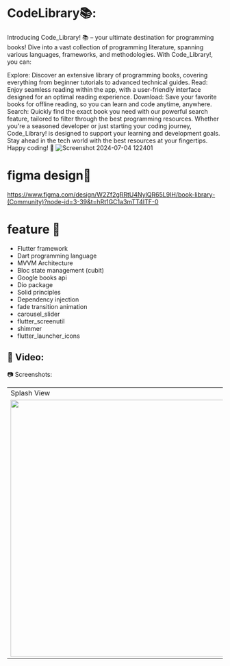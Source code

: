 # CodeLibrary📚:
Introducing Code_Library! 📚 – your ultimate destination for programming books! Dive into a vast collection of programming literature, spanning various languages, frameworks, and methodologies. With Code_Library!, you can:

Explore: Discover an extensive library of programming books, covering everything from beginner tutorials to advanced technical guides.
Read: Enjoy seamless reading within the app, with a user-friendly interface designed for an optimal reading experience.
Download: Save your favorite books for offline reading, so you can learn and code anytime, anywhere.
Search: Quickly find the exact book you need with our powerful search feature, tailored to filter through the best programming resources.
Whether you're a seasoned developer or just starting your coding journey, Code_Library! is designed to support your learning and development goals. Stay ahead in the tech world with the best resources at your fingertips. Happy coding! 🚀
![Screenshot 2024-07-04 122401](https://github.com/ahmedevcode/codeLibrary/assets/75087008/13e04465-0f25-4a3c-86cd-8333264b1a39)



# figma design🤙
https://www.figma.com/design/W2Zf2gRRtU4NylQR65L9IH/book-library-(Community)?node-id=3-39&t=hRt1GC1a3mTT4ITF-0

# feature 🎨
- Flutter framework
- Dart programming language
- MVVM Architecture
- Bloc state management (cubit)
- Google books api
- Dio package
- Solid principles
- Dependency injection
- fade transition animation
- carousel_slider
- flutter_screenutil
- shimmer
- flutter_launcher_icons


## 🎥 Video:

📷 Screenshots:
<table>
  <tr>
     <td>Splash View</td>
     <td>Home View</td>
     <td>Details View</td>
    <td>Preview</td>
     <td>Search View</td>
  </tr>
  <tr>
    <td><img src="https://github.com/ahmedevcode/codeLibrary/assets/75087008/950942d6-7f7a-4539-a1e7-a54ed0cc2118.jpg" width=800 height=600></td>
    <td><img src="https://github.com/ahmedevcode/codeLibrary/assets/75087008/13067d2c-bab8-4849-8d00-b69b2ed18ad4.jpg" width=800 height=600></td>
    <td><img src="https://github.com/ahmedevcode/codeLibrary/assets/75087008/17d31347-5b0c-449a-8226-6cef8086068e.jpg" width=800 height=600></td>
    <td><img src="https://github.com/ahmedevcode/codeLibrary/assets/75087008/11816888-0f81-413a-934e-2e687bae50ca.jpg" width=800 height=600></td>
    <td><img src="https://github.com/ahmedevcode/codeLibrary/assets/75087008/95d45383-cb65-4362-ae76-677cc54285bd.jpg" width=800 height=600></td>
  </tr>
 </table>
